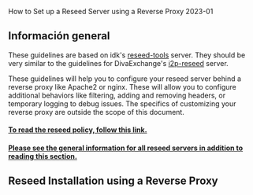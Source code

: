  How to Set up a
Reseed Server using a Reverse Proxy 2023-01 

## Información general

These guidelines are based on idk\'s
[reseed-tools](https://i2pgit.org/idk/reseed-tools) server. They should
be very similar to the guidelines for DivaExchange\'s
[i2p-reseed](https://codeberg.org/diva.exchange/i2p-reseed) server.

These guidelines will help you to configure your reseed server behind a
reverse proxy like Apache2 or nginx. These will allow you to configure
additional behaviors like filtering, adding and removing headers, or
temporary logging to debug issues. The specifics of customizing your
reverse proxy are outside the scope of this document.

#### [To read the reseed policy, follow this link.](reseed-policy)

#### [Please see the general information for all reseed servers in addition to reading this section.](reseed)

## Reseed Installation using a Reverse Proxy


